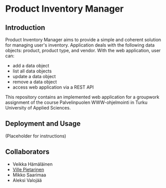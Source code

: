 # Product Inventory Manager

## Introduction
Product Inventory Manager aims to provide a simple and coherent solution for managing user's inventory. Application deals with the following data objects: product, product type, and vendor. With the web application, user can:
- add a data object
- list all data objects
- update a data object
- remove a data object
- access web application via a REST API

This repository contains an implemented web application for a groupwork assignment of the course Palvelinpuolen WWW-ohjelmointi in Turku University of Applied Sciences.

## Deployment and Usage
(Placeholder for instructions)

## Collaborators
- Veikka Hämäläinen
- [Ville Pietarinen](https://github.com/vppiet)
- Mikko Saarimaa
- Aleksi Valojää
